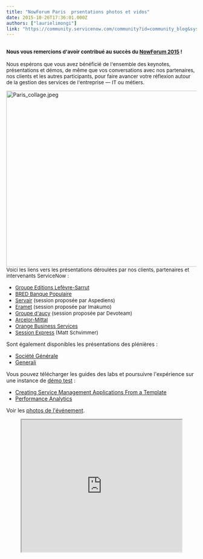 ```yaml
---
title: "NowForum Paris  prsentations photos et vidos"
date: 2015-10-26T17:36:01.000Z
authors: ["laurielimongi"]
link: "https://community.servicenow.com/community?id=community_blog&sys_id=618d6669dbd0dbc01dcaf3231f96192e"
---
```

<h2><span style="font-size: 10pt;">Nous vous remercions d'avoir contribué au succès du <a title="" _jive_internal="true" href="/community/nowforum/paris">NowForum 2015</a> ! </span></h2><p></p><p><span style="font-size: 10pt;">Nous espérons que vous avez bénéficié de l'ensemble des keynotes, présentations et démos, de même que vos conversations avec nos partenaires, nos clients et les autres participants, pour faire avancer votre réflexion autour de la gestion des services de l'entreprise — IT ou métiers.</span></p><p><img  __jive_id="29586" alt="Paris_collage.jpeg" class="image-0 jive-image" src="ede4e08adbdc5304b322f4621f9619fa.iix" style="height: 465px; width: 620px; display: block; margin-left: auto; margin-right: auto;"/><span style="font-size: 13.3333330154419px;">Voici les liens vers les présentations déroulées par nos clients, partenaires et intervenants ServiceNow :</span></p><ul><li><span style="font-size: 13.3333330154419px;"><a title="ages.connect.servicenow.com/Web/ServiceNowDotCom/{2d2f57e5-a698-4d18-8b64-84d25832a37b}_I-A_Groupe_ELS_Christophe_Le_Caignec.pdf" href="http://images.connect.servicenow.com/Web/ServiceNowDotCom/{2d2f57e5-a698-4d18-8b64-84d25832a37b}_I-A_Groupe_ELS_Christophe_Le_Caignec.pdf">Groupe Editions Lefèvre-Sarrut</a></span></li><li><span style="font-size: 13.3333330154419px;"><a title="ages.connect.servicenow.com/Web/ServiceNowDotCom/{ef046370-33e0-4858-a448-e27decd1c95f}_I-B_BRED_XavierLeMercier.pdf" href="http://images.connect.servicenow.com/Web/ServiceNowDotCom/{ef046370-33e0-4858-a448-e27decd1c95f}_I-B_BRED_XavierLeMercier.pdf">BRED Banque Populaire</a></span></li><li><span style="font-size: 13.3333330154419px;"><a title="ages.connect.servicenow.com/Web/ServiceNowDotCom/{33a9389b-8642-42c8-8ed3-50a7e7d9d259}_II-A_Servair_OlivierJacod.pdf" href="http://images.connect.servicenow.com/Web/ServiceNowDotCom/{33a9389b-8642-42c8-8ed3-50a7e7d9d259}_II-A_Servair_OlivierJacod.pdf">Servair</a> (session proposée par Aspediens)</span></li><li><span style="font-size: 13.3333330154419px;"><a title="ages.connect.servicenow.com/Web/ServiceNowDotCom/{992c3fb3-4a51-4ab9-9e32-cd64b93b103a}_II-B_Eramet_PhilippeCirotte.pdf" href="http://images.connect.servicenow.com/Web/ServiceNowDotCom/{992c3fb3-4a51-4ab9-9e32-cd64b93b103a}_II-B_Eramet_PhilippeCirotte.pdf">Eramet</a> (session proposée par Imakumo)</span></li><li><span style="font-size: 13.3333330154419px;"><a title="ages.connect.servicenow.com/Web/ServiceNowDotCom/{7e83f185-4089-45b0-841d-8e4b33cd1454}_III-A_Groupe_d'aucy_Olivier_CLEMENT.pdf" href="http://images.connect.servicenow.com/Web/ServiceNowDotCom/{7e83f185-4089-45b0-841d-8e4b33cd1454}_III-A_Groupe_d'aucy_Olivier_CLEMENT.pdf">Groupe d'aucy</a> (session proposée par Devoteam)</span></li><li><span style="font-size: 13.3333330154419px;"><a title="ages.connect.servicenow.com/Web/ServiceNowDotCom/{8d75c162-d545-489b-b056-07e36060ef4d}_III-B_Arcelor-Mittal_HCL_Marcvanwoestijne.pdf" href="http://images.connect.servicenow.com/Web/ServiceNowDotCom/{8d75c162-d545-489b-b056-07e36060ef4d}_III-B_Arcelor-Mittal_HCL_Marcvanwoestijne.pdf">Arcelor-Mittal</a></span></li><li><span style="font-size: 13.3333330154419px;"><a title="ages.connect.servicenow.com/Web/ServiceNowDotCom/{a0802cb2-ef85-470b-8fcc-1c4e239ea8f9}_IV-A_OBS_BenjaminBussenault.pdf" href="http://images.connect.servicenow.com/Web/ServiceNowDotCom/{a0802cb2-ef85-470b-8fcc-1c4e239ea8f9}_IV-A_OBS_BenjaminBussenault.pdf">Orange Business Services</a></span></li><li><span style="font-size: 13.3333330154419px;"><a title="ages.connect.servicenow.com/Web/ServiceNowDotCom/{626210b5-eb5d-4066-92a6-29b42a196adb}_ServiceNowEXPRESS_Session_MattSchvimmer.pdf" href="http://images.connect.servicenow.com/Web/ServiceNowDotCom/{626210b5-eb5d-4066-92a6-29b42a196adb}_ServiceNowEXPRESS_Session_MattSchvimmer.pdf">Session Express</a> (Matt Schvimmer)</span></li></ul><p></p><p>Sont également disponibles les présentations des plénières :</p><ul><li><a title="ages.connect.servicenow.com/Web/ServiceNowDotCom/{5d1245d1-eaf3-4b4c-a9f4-82788f334c44}_PLENARY_SocieteGenerale_SebastienDelautre.pdf" href="http://images.connect.servicenow.com/Web/ServiceNowDotCom/{5d1245d1-eaf3-4b4c-a9f4-82788f334c44}_PLENARY_SocieteGenerale_SebastienDelautre.pdf">Société Générale</a></li><li><a title="ages.connect.servicenow.com/Web/ServiceNowDotCom/{7d09a9bc-cbce-4720-8cdb-3eacb8269026}_PLENARY_Generali_M-CMoullart.pdf" href="http://images.connect.servicenow.com/Web/ServiceNowDotCom/{7d09a9bc-cbce-4720-8cdb-3eacb8269026}_PLENARY_Generali_M-CMoullart.pdf">Generali</a></li></ul><p style="text-align: center;"></p><p style="text-align: left;">Vous pouvez télécharger les guides des labs et poursuivre l'expérience sur une instance de <a title="w.servicenow.com/lpdem/demonow.html" href="http://www.servicenow.com/lpdem/demonow.html">démo test</a> :</p><ul><li><a title="ages.connect.servicenow.com/Web/ServiceNowDotCom/{4091b59f-09c1-46fe-8424-1cc17f33f62d}_Creating_Service_Management_Application_vdef_011015.pdf" href="http://images.connect.servicenow.com/Web/ServiceNowDotCom/{4091b59f-09c1-46fe-8424-1cc17f33f62d}_Creating_Service_Management_Application_vdef_011015.pdf">Creating Service Management Applications From a Template</a></li><li><a title="ages.connect.servicenow.com/Web/ServiceNowDotCom/{bf935acd-a478-4ee1-91c5-0f82fc603058}_Performance_Analytics__KPIs__Scorecards_and_Dashboards_vdef_011015.pdf" href="http://images.connect.servicenow.com/Web/ServiceNowDotCom/{bf935acd-a478-4ee1-91c5-0f82fc603058}_Performance_Analytics__KPIs__Scorecards_and_Dashboards_vdef_011015.pdf">Performance Analytics</a></li></ul><p style="text-align: left;"></p><p style="text-align: left;">Voir les <a title="ww.facebook.com/media/set/?set=a.10153835959017573.1073741848.70876467572&type=1&l=25a124eebb" href="https://www.facebook.com/media/set/?set=a.10153835959017573.1073741848.70876467572&amp;type=1&amp;l=25a124eebb">photos de l'événement</a>.</p><p style="text-align: center;"><span style="font-size: 13.3333330154419px;"><iframe src="https://youtube.com/embed/r6cQm0V8PBA" width="425" height="350"/></span></p><p></p><p><span style="font-size: 10pt; line-height: 1.5em;">Un grand merci í  tous nos </span><a title="" _jive_internal="true" href="/community/nowforum/paris/sponsors" style="font-size: 10pt; line-height: 1.5em;">sponsors</a><span style="font-size: 10pt; line-height: 1.5em;">, notamment </span><a title="ww.accenture.com/fr-fr" href="https://www.accenture.com/fr-fr" style="font-size: 10pt; line-height: 1.5em;">Accenture</a><span style="font-size: 10pt; line-height: 1.5em;">, mais aussi Aspediens, Devoteam, KPMG, Imakumo et Orange Business Services, pour avoir rendu cet événement possible.</span></p>